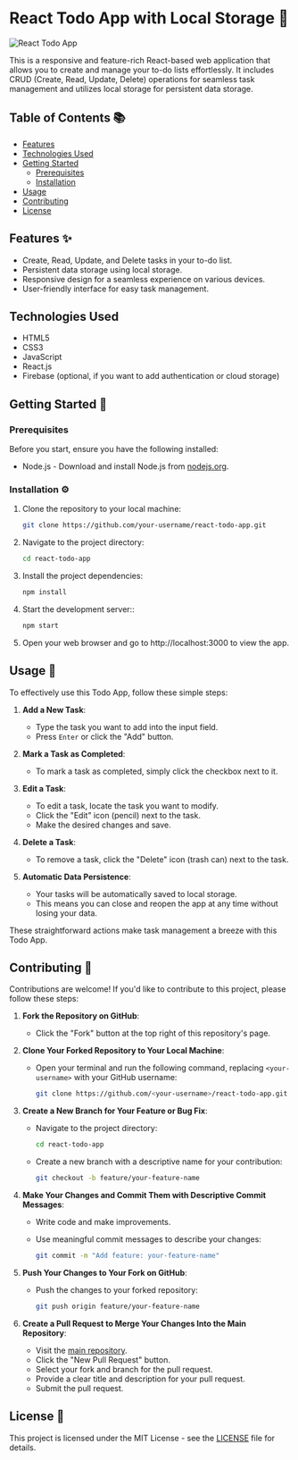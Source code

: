 # React Todo App with Local Storage 📝

![React Todo App](todo-app-screenshot.png)

This is a responsive and feature-rich React-based web application that allows you to create and manage your to-do lists effortlessly. It includes CRUD (Create, Read, Update, Delete) operations for seamless task management and utilizes local storage for persistent data storage.

## Table of Contents 📚

- [Features](#features)
- [Technologies Used](#technologies-used)
- [Getting Started](#getting-started)
  - [Prerequisites](#prerequisites)
  - [Installation](#installation)
- [Usage](#usage)
- [Contributing](#contributing)
- [License](#license)

## Features ✨

- Create, Read, Update, and Delete tasks in your to-do list.
- Persistent data storage using local storage.
- Responsive design for a seamless experience on various devices.
- User-friendly interface for easy task management.

## Technologies Used

- HTML5
- CSS3
- JavaScript
- React.js
- Firebase (optional, if you want to add authentication or cloud storage)

## Getting Started  🚀


### Prerequisites

Before you start, ensure you have the following installed:

- Node.js - Download and install Node.js from [nodejs.org](https://nodejs.org/).

### Installation ⚙️

1. Clone the repository to your local machine:

   ```bash
   git clone https://github.com/your-username/react-todo-app.git

2. Navigate to the project directory:

   ```bash
   cd react-todo-app

3. Install the project dependencies:

   ```bash
   npm install

4. Start the development server::

   ```bash
   npm start

5. Open your web browser and go to http://localhost:3000 to view the app.

## Usage 📝

To effectively use this Todo App, follow these simple steps:

1. **Add a New Task**:
   - Type the task you want to add into the input field.
   - Press `Enter` or click the "Add" button.

2. **Mark a Task as Completed**:
   - To mark a task as completed, simply click the checkbox next to it.

3. **Edit a Task**:
   - To edit a task, locate the task you want to modify.
   - Click the "Edit" icon (pencil) next to the task.
   - Make the desired changes and save.

4. **Delete a Task**:
   - To remove a task, click the "Delete" icon (trash can) next to the task.

5. **Automatic Data Persistence**:
   - Your tasks will be automatically saved to local storage.
   - This means you can close and reopen the app at any time without losing your data.

These straightforward actions make task management a breeze with this Todo App.

## Contributing 🤝

Contributions are welcome! If you'd like to contribute to this project, please follow these steps:

1. **Fork the Repository on GitHub**:
   - Click the "Fork" button at the top right of this repository's page.

2. **Clone Your Forked Repository to Your Local Machine**:
   - Open your terminal and run the following command, replacing `<your-username>` with your GitHub username:

     ```bash
     git clone https://github.com/<your-username>/react-todo-app.git
     ```

3. **Create a New Branch for Your Feature or Bug Fix**:
   - Navigate to the project directory:

     ```bash
     cd react-todo-app
     ```
   - Create a new branch with a descriptive name for your contribution:

     ```bash
     git checkout -b feature/your-feature-name
     ```

4. **Make Your Changes and Commit Them with Descriptive Commit Messages**:
   - Write code and make improvements.
   - Use meaningful commit messages to describe your changes:

     ```bash
     git commit -m "Add feature: your-feature-name"
     ```

5. **Push Your Changes to Your Fork on GitHub**:
   - Push the changes to your forked repository:

     ```bash
     git push origin feature/your-feature-name
     ```

6. **Create a Pull Request to Merge Your Changes Into the Main Repository**:
   - Visit the [main repository](https://github.com/ShouryaSengar/react-todo-app-with-local-storage).
   - Click the "New Pull Request" button.
   - Select your fork and branch for the pull request.
   - Provide a clear title and description for your pull request.
   - Submit the pull request.


## License 📜

This project is licensed under the MIT License - see the [LICENSE](LICENSE) file for details.
